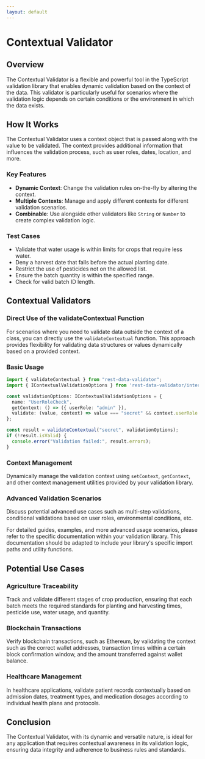 ```yaml
---
layout: default
---
```


# Contextual Validator

## Overview

The Contextual Validator is a flexible and powerful tool in the TypeScript validation library that enables dynamic validation based on the context of the data. This validator is particularly useful for scenarios where the validation logic depends on certain conditions or the environment in which the data exists.

## How It Works

The Contextual Validator uses a context object that is passed along with the value to be validated. The context provides additional information that influences the validation process, such as user roles, dates, location, and more.

### Key Features

- **Dynamic Context**: Change the validation rules on-the-fly by altering the context.
- **Multiple Contexts**: Manage and apply different contexts for different validation scenarios.
- **Combinable**: Use alongside other validators like `String` or `Number` to create complex validation logic.

### Test Cases

- Validate that water usage is within limits for crops that require less water.
- Deny a harvest date that falls before the actual planting date.
- Restrict the use of pesticides not on the allowed list.
- Ensure the batch quantity is within the specified range.
- Check for valid batch ID length.

## Contextual Validators

### Direct Use of the validateContextual Function

For scenarios where you need to validate data outside the context of a class, you can directly use the `validateContextual` function. This approach provides flexibility for validating data structures or values dynamically based on a provided context.

### Basic Usage

```typescript
import { validateContextual } from "rest-data-validator";
import { IContextualValidationOptions } from 'rest-data-validator/interfaces/IContextualValidationOptions';

const validationOptions: IContextualValidationOptions = {
  name: "UserRoleCheck",
  getContext: () => ({ userRole: "admin" }),
  validate: (value, context) => value === "secret" && context.userRole === "admin",
};

const result = validateContextual("secret", validationOptions);
if (!result.isValid) {
  console.error("Validation failed:", result.errors);
}
```

### Context Management

Dynamically manage the validation context using `setContext`, `getContext`, and other context management utilities provided by your validation library.

### Advanced Validation Scenarios

Discuss potential advanced use cases such as multi-step validations, conditional validations based on user roles, environmental conditions, etc.

For detailed guides, examples, and more advanced usage scenarios, please refer to the specific documentation within your validation library. This documentation should be adapted to include your library's specific import paths and utility functions.

## Potential Use Cases

### Agriculture Traceability

Track and validate different stages of crop production, ensuring that each batch meets the required standards for planting and harvesting times, pesticide use, water usage, and quantity.

### Blockchain Transactions

Verify blockchain transactions, such as Ethereum, by validating the context such as the correct wallet addresses, transaction times within a certain block confirmation window, and the amount transferred against wallet balance.

### Healthcare Management

In healthcare applications, validate patient records contextually based on admission dates, treatment types, and medication dosages according to individual health plans and protocols.

## Conclusion

The Contextual Validator, with its dynamic and versatile nature, is ideal for any application that requires contextual awareness in its validation logic, ensuring data integrity and adherence to business rules and standards.
